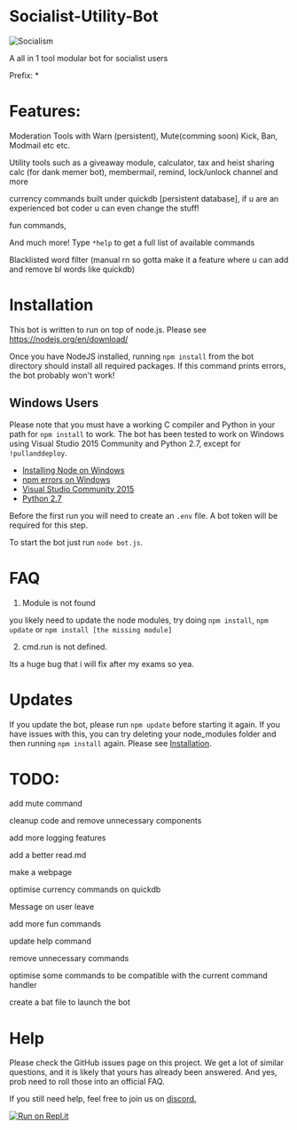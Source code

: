 # Socialist-Utility-Bot


![Socialism](https://www.independent.org/images/article_featured/2020/socialism_flag_1200x675.png)


A all in 1 tool modular bot for socialist users

Prefix: *


# Features:
Moderation Tools with Warn (persistent), Mute(comming soon) Kick, Ban, Modmail etc etc.

Utility tools such as a giveaway module, calculator, tax and heist sharing calc (for dank memer bot), membermail, remind, lock/unlock channel and more

currency commands built under quickdb [persistent database], if u are an experienced bot coder u can even change the stuff!

fun commands,

And much more! Type `*help` to get a full list of available commands

Blacklisted word filter (manual rn so gotta make it a feature where u can add and remove bl words like quickdb)

# Installation

This bot is written to run on top of node.js. Please see https://nodejs.org/en/download/

Once you have NodeJS installed, running `npm install` from the bot directory should install all required packages. If this command prints errors, the bot probably won't work!



## Windows Users
Please note that you must have a working C compiler and Python in your path for
`npm install` to work. The bot has been tested to work on Windows using Visual Studio 2015 Community and Python 2.7, except for `!pullanddeploy`.
* [Installing Node on Windows](http://blog.teamtreehouse.com/install-node-js-npm-windows)
* [npm errors on Windows](http://stackoverflow.com/questions/21365714/nodejs-error-installing-with-npm)
* [Visual Studio Community 2015](https://www.visualstudio.com/en-us/products/visual-studio-community-vs.aspx)
* [Python 2.7](https://www.python.org/downloads/)



Before the first run you will need to create an `.env` file. A bot token will be required for this step. 

To start the bot just run
`node bot.js`.

# FAQ
1) Module is not found

you likely need to update the node modules, try doing `npm install`, `npm update` or `npm install [the missing module]`

2) cmd.run is not defined.

Its a huge bug that i will fix after my exams so yea.


# Updates
If you update the bot, please run `npm update` before starting it again. If you have
issues with this, you can try deleting your node_modules folder and then running
`npm install` again. Please see [Installation](#Installation).

# TODO:
add mute command

cleanup code and remove unnecessary components

add more logging features

add a better read.md

make a webpage

optimise currency commands on quickdb

Message on user leave

add more fun commands

update help command

remove unnecessary commands

optimise some commands to be compatible with the current command handler

create a bat file to launch the bot

# Help
Please check the GitHub issues page on this project. We get a lot of similar questions, and it is likely that yours has already been answered. And yes, prob need to roll those into an official FAQ.

If you still need help, feel free to join us on [discord.](https://discord.gg/RzRhBCq)

[![Run on Repl.it](https://repl.it/badge/github/CaesiumSG/Socialist-Utility-Bot)](https://repl.it/github/CaesiumSG/Socialist-Utility-Bot)